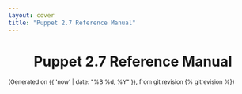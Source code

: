 ```yaml
---
layout: cover
title: "Puppet 2.7 Reference Manual"
---
```


<h1 style="text-align: center;">Puppet 2.7 Reference Manual</h1>
<p><small>(Generated on {{ 'now' | date: "%B %d, %Y" }}, from git revision {% gitrevision %})</small></p>

